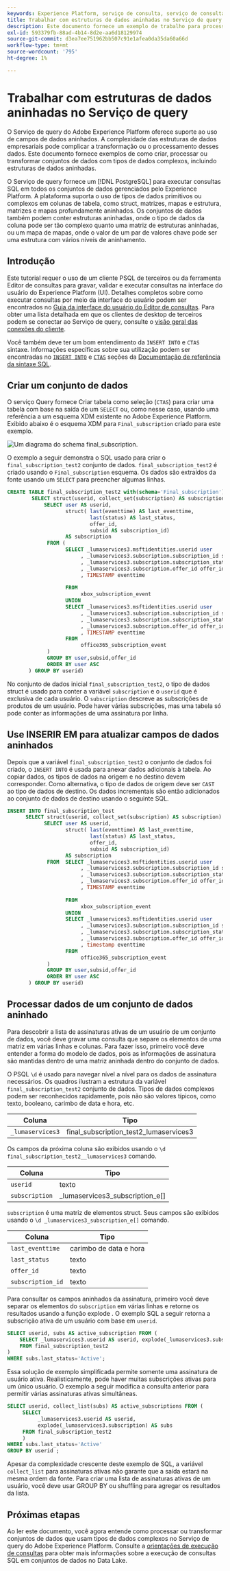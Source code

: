 ```yaml
---
keywords: Experience Platform, serviço de consulta, serviço de consulta, estruturas de dados aninhadas, dados aninhados;
title: Trabalhar com estruturas de dados aninhadas no Serviço de query
description: Este documento fornece um exemplo de trabalho para processar e transformar campos de dados aninhados usando instruções CTAS e INSERT INTO.
exl-id: 593379fb-88ad-4b14-8d2e-aa6d18129974
source-git-commit: d3ea7ee751962bb507c91e1afea0da35da60a66d
workflow-type: tm+mt
source-wordcount: '795'
ht-degree: 1%

---
```


# Trabalhar com estruturas de dados aninhadas no Serviço de query

O Serviço de query do Adobe Experience Platform oferece suporte ao uso de campos de dados aninhados. A complexidade das estruturas de dados empresariais pode complicar a transformação ou o processamento desses dados. Este documento fornece exemplos de como criar, processar ou transformar conjuntos de dados com tipos de dados complexos, incluindo estruturas de dados aninhadas.

O Serviço de query fornece um [!DNL PostgreSQL] para executar consultas SQL em todos os conjuntos de dados gerenciados pelo Experience Platform. A plataforma suporta o uso de tipos de dados primitivos ou complexos em colunas de tabela, como struct, matrizes, mapas e estrutura, matrizes e mapas profundamente aninhados. Os conjuntos de dados também podem conter estruturas aninhadas, onde o tipo de dados da coluna pode ser tão complexo quanto uma matriz de estruturas aninhadas, ou um mapa de mapas, onde o valor de um par de valores chave pode ser uma estrutura com vários níveis de aninhamento.

## Introdução

Este tutorial requer o uso de um cliente PSQL de terceiros ou da ferramenta Editor de consultas para gravar, validar e executar consultas na interface do usuário do Experience Platform (UI). Detalhes completos sobre como executar consultas por meio da interface do usuário podem ser encontrados no [Guia da interface do usuário do Editor de consultas](../ui/user-guide.md). Para obter uma lista detalhada em que os clientes de desktop de terceiros podem se conectar ao Serviço de query, consulte o [visão geral das conexões do cliente](../clients/overview.md).

Você também deve ter um bom entendimento da `INSERT INTO` e `CTAS` sintaxe. Informações específicas sobre sua utilização podem ser encontradas no [`INSERT INTO`](../sql/syntax.md#insert-into) e [`CTAS`](../sql/syntax.md#create-table-as-select) seções da [Documentação de referência da sintaxe SQL](../sql/syntax.md).

## Criar um conjunto de dados

O serviço Query fornece Criar tabela como seleção (`CTAS`) para criar uma tabela com base na saída de um `SELECT` ou, como nesse caso, usando uma referência a um esquema XDM existente no Adobe Experience Platform. Exibido abaixo é o esquema XDM para `Final_subscription` criado para este exemplo.

![Um diagrama do schema final_subscription.](../images/best-practices/final-subscription-schema.png)

O exemplo a seguir demonstra o SQL usado para criar o `final_subscription_test2` conjunto de dados. `final_subscription_test2` é criado usando o `Final_subscription` esquema. Os dados são extraídos da fonte usando um `SELECT` para preencher algumas linhas.

```sql
CREATE TABLE final_subscription_test2 with(schema='Final_subscription') AS (
        SELECT struct(userid, collect_set(subscription) AS subscription) AS _lumaservices3 FROM(
            SELECT user AS userid,
                   struct( last(eventtime) AS last_eventtime,
                           last(status) AS last_status,
                           offer_id, 
                           subsid AS subscription_id)
                   AS subscription
             FROM (
                   SELECT _lumaservices3.msftidentities.userid user
                        , _lumaservices3.subscription.subscription_id subsid
                        , _lumaservices3.subscription.subscription_status status
                        , _lumaservices3.subscription.offer_id offer_id
                        , TIMESTAMP eventtime
 
                   FROM
                        xbox_subscription_event
                   UNION   
                   SELECT _lumaservices3.msftidentities.userid user
                        , _lumaservices3.subscription.subscription_id subsid
                        , _lumaservices3.subscription.subscription_status status
                        , _lumaservices3.subscription.offer_id offer_id
                        , TIMESTAMP eventtime
                   FROM
                        office365_subscription_event
             ) 
             GROUP BY user,subsid,offer_id
             ORDER BY user ASC
       ) GROUP BY userid)
```

No conjunto de dados inicial `final_subscription_test2`, o tipo de dados struct é usado para conter a variável `subscription` e o `userid` que é exclusiva de cada usuário. O `subscription` descreve as subscrições de produtos de um usuário. Pode haver várias subscrições, mas uma tabela só pode conter as informações de uma assinatura por linha.

## Use INSERIR EM para atualizar campos de dados aninhados

Depois que a variável `final_subscription_test2` o conjunto de dados foi criado, o `INSERT INTO` é usada para anexar dados adicionais à tabela. Ao copiar dados, os tipos de dados na origem e no destino devem corresponder. Como alternativa, o tipo de dados de origem deve ser `CAST` ao tipo de dados de destino. Os dados incrementais são então adicionados ao conjunto de dados de destino usando o seguinte SQL.

```sql
INSERT INTO final_subscription_test
      SELECT struct(userid, collect_set(subscription) AS subscription) AS _lumaservices3 FROM(
            SELECT user AS userid,
                   struct( last(eventtime) AS last_eventtime,
                           last(status) AS last_status,
                           offer_id, 
                           subsid AS subscription_id)
                   AS subscription
             FROM  SELECT _lumaservices3.msftidentities.userid user
                        , _lumaservices3.subscription.subscription_id subsid
                        , _lumaservices3.subscription.subscription_status status
                        , _lumaservices3.subscription.offer_id offer_id
                        , TIMESTAMP eventtime
 
                   FROM
                        xbox_subscription_event
                   UNION   
                   SELECT _lumaservices3.msftidentities.userid user
                        , _lumaservices3.subscription.subscription_id subsid
                        , _lumaservices3.subscription.subscription_status status
                        , _lumaservices3.subscription.offer_id offer_id
                        , timestamp eventtime
                   FROM
                        office365_subscription_event
             ) 
             GROUP BY user,subsid,offer_id
             ORDER BY user ASC
       ) GROUP BY userid)
```

## Processar dados de um conjunto de dados aninhado

Para descobrir a lista de assinaturas ativas de um usuário de um conjunto de dados, você deve gravar uma consulta que separe os elementos de uma matriz em várias linhas e colunas. Para fazer isso, primeiro você deve entender a forma do modelo de dados, pois as informações de assinatura são mantidas dentro de uma matriz aninhada dentro do conjunto de dados.

O PSQL `\d` é usado para navegar nível a nível para os dados de assinatura necessários. Os quadros ilustram a estrutura da variável `final_subscription_test2` conjunto de dados. Tipos de dados complexos podem ser reconhecidos rapidamente, pois não são valores típicos, como texto, booleano, carimbo de data e hora, etc.

| Coluna | Tipo |
|--------|-------|
| `_lumaservices3` | final_subscription_test2_lumaservices3 |

Os campos da próxima coluna são exibidos usando o `\d final_subscription_test2__lumaservices3` comando.

| Coluna | Tipo |
|---------|-------|
| `userid` | texto |
| `subscription` | _lumaservices3_subscription_e[] |

`subscription` é uma matriz de elementos struct. Seus campos são exibidos usando o `\d _lumaservices3_subscription_e[]` comando.

| Coluna | Tipo |
|---------|-------|
| `last_eventtime` | carimbo de data e hora |
| `last_status` | texto |
| `offer_id` | texto |
| `subscription_id` | texto |

Para consultar os campos aninhados da assinatura, primeiro você deve separar os elementos do `subscription` em várias linhas e retorne os resultados usando a função explode . O exemplo SQL a seguir retorna a subscrição ativa de um usuário com base em `userid`.

```sql
SELECT userid, subs AS active_subscription FROM (
    SELECT _lumaservices3.userid AS userid, explode(_lumaservices3.subscription) AS subs 
    FROM final_subscription_test2
)
WHERE subs.last_status='Active';
```

Essa solução de exemplo simplificada permite somente uma assinatura de usuário ativa. Realisticamente, pode haver muitas subscrições ativas para um único usuário. O exemplo a seguir modifica a consulta anterior para permitir várias assinaturas ativas simultâneas.

```sql
SELECT userid, collect_list(subs) AS active_subscriptions FROM (
     SELECT
          _lumaservices3.userid AS userid,
          explode(_lumaservices3.subscription) AS subs
     FROM final_subscription_test2
     )
WHERE subs.last_status='Active' 
GROUP BY userid ;
```

Apesar da complexidade crescente deste exemplo de SQL, a variável `collect_list` para assinaturas ativas não garante que a saída estará na mesma ordem da fonte. Para criar uma lista de assinaturas ativas de um usuário, você deve usar GROUP BY ou shuffling para agregar os resultados da lista.

## Próximas etapas

Ao ler este documento, você agora entende como processar ou transformar conjuntos de dados que usam tipos de dados complexos no Serviço de query do Adobe Experience Platform. Consulte a [orientações de execução de consultas](../best-practices/writing-queries.md) para obter mais informações sobre a execução de consultas SQL em conjuntos de dados no Data Lake.
